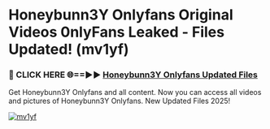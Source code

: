 # Honeybunn3Y Onlyfans Original Videos 0nlyFans Leaked - Files Updated! (mv1yf)

<h3>🔴 CLICK HERE 🌐==►► <a href="https://tinyurl.com/2m67pmp6" rel="nofollow">Honeybunn3Y Onlyfans Updated Files</a></h3>

Get Honeybunn3Y Onlyfans and all content. Now you can access all videos and pictures of Honeybunn3Y Onlyfans. New Updated Files 2025!

[![mv1yf](https://i.imgur.com/H4QAA4z.gif)](https://tinyurl.com/2m67pmp6)